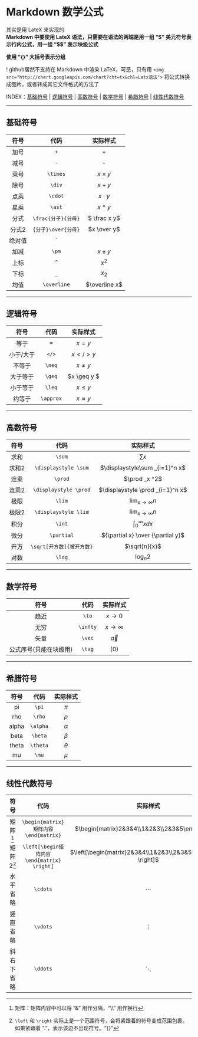 # Markdown 数学公式

其实是用 LateX 来实现的  
**Markdown 中要使用 LateX 语法，只需要在语法的两端是用一组 “\$” 美元符号表示行内公式，用一组 “\$\$” 表示块级公式**  

**使用 “{}” 大括号表示分组**  

! github居然不支持在 Markdown 中渲染 LaTeX，可恶，只有用 `<img src="http://chart.googleapis.com/chart?cht=tx&chl=Latx语法">` 将公式转换成图片，或者转成其它文件格式的方法了  

INDEX：[基础符号](#基础符号) | [逻辑符号](#逻辑符号) | [高数符号](#高数符号) | [数学符号](#数学符号) | [希腊符号](#希腊符号) | [线性代数符号](#线性代数符号)  

------------------

## 基础符号
| 符号 | 代码 | 实际样式 |
| :-: | :-: | :-: |
| 加号 | `+` | + |  
| 减号 | `-` | - |  
| 乘号 | `\times` | $x \times y$ |
| 除号 | `\div` | $x \div y$ |
| 点乘 | `\cdot` | $x \cdot y$ |
| 星乘 | `\ast` | $x \ast y$ |
| 分式 | `\frac{分子}{分母}` | $ \frac x y$|
| 分式2 | `{分子}\over{分母}` | $x \over y$ |
| 绝对值 | `| |` | $\|x\|$ |
| 加减 | `\pm` | $x \pm y$
| 上标 | `^` | $x^2$ |
| 下标 | `_` | $x_2$ |
| 均值 | `\overline` | $\overline x$

-----------------

## 逻辑符号
| 符号 | 代码 | 实际样式 |
| :-: | :-: | :-: |
| 等于 | `=` | $x = y$ |
| 小于/大于 | `</>` | $x </> y$ |
| 不等于 | `\neq` | $x \neq y$ |
| 大于等于 | `\geq` | $x \geq y $ |
| 小于等于 | `\leq` | $x \leq y$ |
| 约等于 | `\approx` | $x \approx y$ |

--------------------

## 高数符号
| 符号 | 代码 | 实际样式 |
| :-: | :-: | :-: |
| 求和 | `\sum` | $\sum x$ |
| 求和2 | `\displaystyle \sum` | $\displaystyle\sum _{i=1}^n x$ |
| 连乘 | `\prod` | $\prod _x ^2$ |
| 连乘2 | `\displaystyle \prod` | $\displaystyle \prod _{i=1}^n x$ |
| 极限 | `\lim` | $\lim _{x \to \infty} n$ |
| 极限2 | `\displaystyle \lim` | $\displaystyle\lim _{x \to \infty} n$ |
| 积分 | `\int` | $\int _0^\infty xdx$|
| 微分 | `\partial` | ${\partial x} \over {\partial y}$ |
| 开方 | `\sqrt[开方数]{被开方数}` | $\sqrt[n]{x}$ |
| 对数 | `\log` | $\log _n 2$ |

----------------

## 数学符号
| 符号 | 代码 | 实际样式 |
| :-: | :-: | :-: |
| 趋近 | `\to` | $x\to 0$ |
| 无穷 | `\infty` | $x \to \infty$ |
| 矢量 | `\vec` | $\vec a$ |
| 公式序号(只能在块级用) | `\tag` | (0) |


---------------

## 希腊符号
| 符号 | 代码 | 实际样式 |
| :-: | :-: | :-: |
| pi | `\pi` | $\pi$ |
| rho | `\rho` | $\rho$ |
| alpha | `\alpha` | $\alpha$ |
| beta | `\beta` | $\beta$ |
| theta | `\theta` | $\theta$ |
| mu | `\mu` | $\mu$ |

-----------------

## 线性代数符号
| 符号 | 代码 | 实际样式 |
| :-: | :-: | :-: |
| 矩阵[^矩阵] | `\begin{matrix}矩阵内容\end{matrix}` | $\begin{matrix}2&3&4\\1&2&3\\2&3&5\end{matrix}$ |
| 矩阵2[^矩阵2] | `\left[\begin矩阵内容\end{matrix} \right]` | $\left[\begin{matrix}2&3&4\\1&2&3\\2&3&5\end{matrix} \right]$ |
| 水平省略 | `\cdots` | $\cdots$ |
| 竖直省略 | `\vdots` | $\vdots$ |
| 斜右下省略 | `\ddots` | $\ddots$

[^矩阵]: 矩阵：矩阵内容中可以将 “&” 用作分隔，“\\\\” 用作换行  
[^矩阵2]: `\left` 和 `\right` 实际上是一个范围符号，会将紧跟着的符号变成范围包裹。如果紧跟着 “.”，表示该边不出现符号。“{}” 